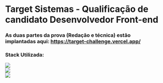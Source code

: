 # Target Sistemas - Qualificação de candidato Desenvolvedor Front-end

### As duas partes da prova (Redação e técnica) estão implantadas aqui: https://target-challenge.vercel.app/

### Stack Utilizada:
  <img src="https://img.shields.io/badge/Node.js-43853D?style=for-the-badge&logo=node.js&logoColor=white" />

  </br>
  
  <img src="https://img.shields.io/badge/TypeScript-007ACC?style=for-the-badge&logo=typescript&logoColor=white" /> 
  
  </br>

  <img src="https://img.shields.io/badge/angular-%23DD0031.svg?style=for-the-badge&logo=angular&logoColor=white" />

  






